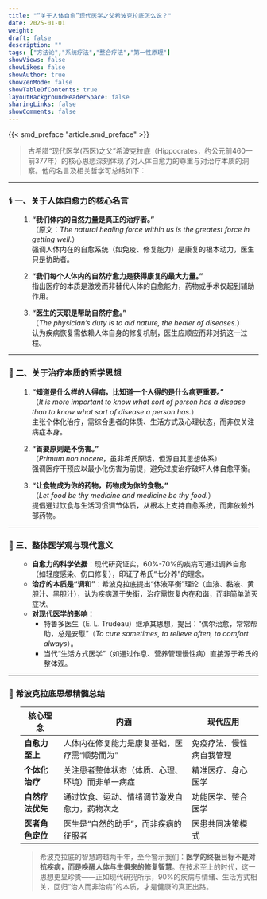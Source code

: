 ```yaml
---
title: "“关于人体自愈”现代医学之父希波克拉底怎么说？"
date: 2025-01-01
weight: 
draft: false
description: ""
tags: ["方法论","系统疗法","整合疗法","第一性原理"]
showViews: false
showLikes: false
showAuthor: true
showZenMode: false
showTableOfContents: true
layoutBackgroundHeaderSpace: false
sharingLinks: false
showComments: false
---
```


{{< smd_preface "article.smd_preface" >}}


>古希腊“现代医学(西医)之父”希波克拉底（Hippocrates，约公元前460—前377年）的核心思想深刻体现了对人体自愈力的尊重与对治疗本质的洞察。他的名言及相关哲学可总结如下：

---

### ⚕️ **一、关于人体自愈力的核心名言**

<ol>

1. **“我们体内的自然力量是真正的治疗者。”**  
   （原文：*The natural healing force within us is the greatest force in getting well.*）  
   强调人体内在的自愈系统（如免疫、修复能力）是康复的根本动力，医生只是协助者。

2. **“我们每个人体内的自然疗愈力是获得康复的最大力量。”**  
   指出医疗的本质是激发而非替代人体的自愈能力，药物或手术仅起到辅助作用。

3. **“医生的天职是帮助自然疗愈。”**  
   （*The physician’s duty is to aid nature, the healer of diseases.*）  
   认为疾病恢复需依赖人体自身的修复机制，医生应顺应而非对抗这一过程。

</ol>

---

### 🧠 **二、关于治疗本质的哲学思想**

<ol>

1. **“知道是什么样的人得病，比知道一个人得的是什么病更重要。”**  
   （*It is more important to know what sort of person has a disease than to know what sort of disease a person has.*）  
   主张个体化治疗，需综合患者的体质、生活方式及心理状态，而非仅关注病症本身。

2. **“首要原则是不伤害。”**  
   （*Primum non nocere*，虽非希氏原话，但源自其思想体系）  
   强调医疗干预应以最小化伤害为前提，避免过度治疗破坏人体自愈平衡。

3. **“让食物成为你的药物，药物成为你的食物。”**  
   （*Let food be thy medicine and medicine be thy food.*）  
   提倡通过饮食与生活习惯调节体质，从根本上支持自愈系统，而非依赖外部药物。

</ol>

---

### 🌿 **三、整体医学观与现代意义**

<ol>

- **自愈力的科学依据**：现代研究证实，60%-70%的疾病可通过调养自愈（如轻度感染、伤口修复），印证了希氏“七分养”的理念。
- **治疗的本质是“调和”**：希波克拉底提出“体液平衡”理论（血液、黏液、黄胆汁、黑胆汁），认为疾病源于失衡，治疗需恢复内在和谐，而非简单消灭症状。
- **对现代医学的影响**：  
  - 特鲁多医生（E. L. Trudeau）继承其思想，提出：“偶尔治愈，常常帮助，总是安慰”（*To cure sometimes, to relieve often, to comfort always*）。  
  - 当代“生活方式医学”（如通过作息、营养管理慢性病）直接源于希氏的整体观。

</ol>

---

### 💎 **希波克拉底思想精髓总结**

<ol>

| **核心理念**       | **内涵**                                                                 | **现代应用**                     |
|--------------------|--------------------------------------------------------------------------|----------------------------------|
| **自愈力至上**     | 人体内在修复能力是康复基础，医疗需“顺势而为”                               | 免疫疗法、慢性病自我管理         |
| **个体化治疗**     | 关注患者整体状态（体质、心理、环境）而非单一病症                             | 精准医疗、身心医学               |
| **自然疗法优先**   | 通过饮食、运动、情绪调节激发自愈力，药物次之                                 | 功能医学、整合医学               |
| **医者角色定位**   | 医生是“自然的助手”，而非疾病的征服者                                        | 医患共同决策模式                 |

>希波克拉底的智慧跨越两千年，至今警示我们：**医学的终极目标不是对抗疾病，而是唤醒人体与生俱来的修复智慧**。在技术至上的时代，这一思想更显珍贵——正如现代研究所示，90%的疾病与情绪、生活方式相关，回归“治人而非治病”的本质，才是健康的真正出路。

</ol>